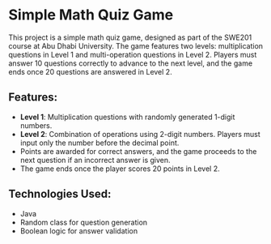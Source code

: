 # Simple Math Quiz Game

This project is a simple math quiz game, designed as part of the SWE201 course at Abu Dhabi University. The game features two levels: multiplication questions in Level 1 and multi-operation questions in Level 2. Players must answer 10 questions correctly to advance to the next level, and the game ends once 20 questions are answered in Level 2.

## Features:
- **Level 1**: Multiplication questions with randomly generated 1-digit numbers.
- **Level 2**: Combination of operations using 2-digit numbers. Players must input only the number before the decimal point.
- Points are awarded for correct answers, and the game proceeds to the next question if an incorrect answer is given.
- The game ends once the player scores 20 points in Level 2.

## Technologies Used:
- Java
- Random class for question generation
- Boolean logic for answer validation
